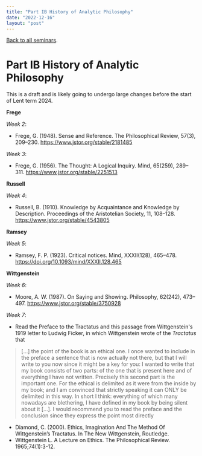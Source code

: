 ```yaml
---
title: "Part IB History of Analytic Philosophy"
date: "2022-12-16"
layout: "post"
---
```


[Back to all seminars](../).

# Part IB History of Analytic Philosophy

This is a draft and is likely going to undergo large changes before the start of Lent term 2024. 

**Frege**

*Week 2*: 

- Frege, G. (1948). Sense and Reference. The Philosophical Review, 57(3), 209–230. https://www.jstor.org/stable/2181485

*Week 3*: 

- Frege, G. (1956). The Thought: A Logical Inquiry. Mind, 65(259), 289–311. https://www.jstor.org/stable/2251513

**Russell**

*Week 4*: 

- Russell, B. (1910). Knowledge by Acquaintance and Knowledge by Description. Proceedings of the Aristotelian Society, 11, 108–128. https://www.jstor.org/stable/4543805

<!-- *Week 5*: 

Russell, B. (1917). The Relation of Sense Data to Physics. In: Mysticism and logic, and other essays, London: G. Allen & Unwin, 1-27. doi:10.5962/bhl.title.19230 (https://www.gutenberg.org/files/25447/25447-h/25447-h.htm#VIII) -->

**Ramsey**

*Week 5*: 

- Ramsey, F. P. (1923). Critical notices. Mind, XXXII(128), 465–478. https://doi.org/10.1093/mind/XXXII.128.465

**Wittgenstein**

*Week 6*:

- Moore, A. W. (1987). On Saying and Showing. Philosophy, 62(242), 473–497. https://www.jstor.org/stable/3750928

<!-- Conant, J. (2000). Elucidation And Nonsense In Frege And Early Wittgenstein. In The New Wittgenstein, Routledge. -->

*Week 7*: 

- Read the Preface to the Tractatus and this passage from Wittgenstein's 1919 letter to Ludwig Ficker, in which Wittgenstein wrote of the *Tractatus* that 

> [...] the point of the book is an ethical one. I once wanted to include in the preface a sentence that is now actually not there, but that I will write to you now since it might be a key for you: I wanted to write that my book consists of two parts: of the one that is present here and of everything I have not written. Precisely this second part is the important one. For the ethical is delimited as it were from the inside by my book; and I am convinced that strictly speaking it can ONLY be delimited in this way. In short I think: everything of which many nowadays are blethering, I have defined in my book by being silent about it [...]. I would recommend you to read the preface and the conclusion since they express the point most  directly

- Diamond, C. (2000). Ethics, Imagination And The Method Of Wittgenstein’s Tractatus. In The New Wittgenstein, Routledge.
- Wittgenstein L. A Lecture on Ethics. The Philosophical Review. 1965;74(1):3-12. 

<!-- *Week 7*: 

Moore, A. W. (1987). On Saying and Showing. Philosophy, 62(242), 473–497. https://www.jstor.org/stable/3750928 -->

<!-- **Additional**

*Week 7*: 

Ramsey, F. P. (1927). Symposium: Facts and Propositions. Proceedings of the Aristotelian Society, Supplementary Volumes, 7, 153–206. https://www.jstor.org/stable/4106403 -->

<!-- Conant, J. (2000). Elucidation And Nonsense In Frege And Early Wittgenstein. In The New Wittgenstein, Routledge.
Diamond, C. (2000). Ethics, Imagination And The Method Of Wittgenstein’s Tractatus. In The New Wittgenstein, Routledge.
Goldfarb, W. (1997). Metaphysics and Nonsense: On Cora Diamond’s The Realistic Spirit. Journal of Philosophical Research, 22, 57–73.
O’Brien, L. F. (1996). Solipsism and Self-Reference. European Journal of Philosophy, 4(2), 175–194.
 -->